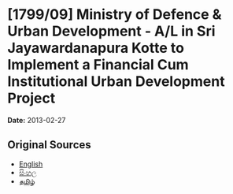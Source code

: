 # [1799/09] Ministry of Defence & Urban Development - A/L in Sri Jayawardanapura Kotte to Implement a Financial Cum Institutional Urban Development Project

**Date:** 2013-02-27

## Original Sources

- [English](https://documents.gov.lk/view/extra-gazettes/2013/2/1799-09_E.pdf)
- [සිංහල](https://documents.gov.lk/view/extra-gazettes/2013/2/1799-09_S.pdf)
- [தமிழ்](https://documents.gov.lk/view/extra-gazettes/2013/2/1799-09_T.pdf)
